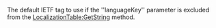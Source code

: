 The default IETF tag to use if the ''languageKey'' parameter is excluded from the [LocalizationTable:GetString](https://developer.roblox.com/en-us/api-reference/function/LocalizationTable/GetString) method.